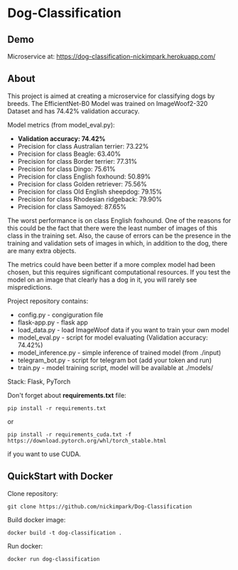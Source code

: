# Dog-Classification

## Demo

Microservice at: https://dog-classification-nickimpark.herokuapp.com/

## About

This project is aimed at creating a microservice for classifying dogs by breeds. The EfficientNet-B0 Model was trained on ImageWoof2-320 Dataset and has 74.42% validation accuracy.

Model metrics (from model_eval.py):
* **Validation accuracy: 74.42%**
* Precision for class Australian terrier: 73.22%
* Precision for class Beagle: 63.40%
* Precision for class Border terrier: 77.31%
* Precision for class Dingo: 75.61%
* Precision for class English foxhound: 50.89%
* Precision for class Golden retriever: 75.56%
* Precision for class Old English sheepdog: 79.15%
* Precision for class Rhodesian ridgeback: 79.90%
* Precision for class Samoyed: 87.65%

The worst performance is on class English foxhound. One of the reasons for this could be the fact that there were the least number of images of this class in the training set. Also, the cause of errors can be the presence in the training and validation sets of images in which, in addition to the dog, there are many extra objects.

The metrics could have been better if a more complex model had been chosen, but this requires significant computational resources. If you test the model on an image that clearly has a dog in it, you will rarely see mispredictions.

Project repository contains:
* config.py - congiguration file
* flask-app.py - flask app
* load_data.py - load ImageWoof data if you want to train your own model
* model_eval.py - script for model evaluating (Validation accuracy: 74.42%)
* model_inference.py - simple inference of trained model (from ./input)
* telegram_bot.py - script for telegram bot (add your token and run)
* train.py - model training script, model will be available at ./models/

Stack: Flask, PyTorch

Don't forget about **requirements.txt** file:
```
pip install -r requirements.txt
```
or
```
pip install -r requirements_cuda.txt -f https://download.pytorch.org/whl/torch_stable.html
```
if you want to use CUDA.

## QuickStart with Docker

Clone repository:
```
git clone https://github.com/nickimpark/Dog-Classification
```
Build docker image:
```
docker build -t dog-classification .
```
Run docker:
```
docker run dog-classification
```
